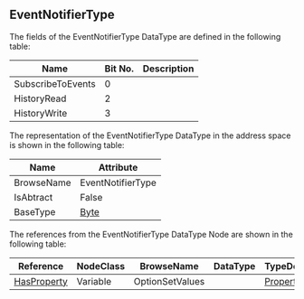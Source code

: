 <!-- datatype -->
## EventNotifierType
<!-- end of description -->
The fields of the EventNotifierType DataType are defined in the following table:  

|Name|Bit No.| Description|
|---|---|---|
|SubscribeToEvents|0||
|HistoryRead|2||
|HistoryWrite|3||

The representation of the EventNotifierType DataType in the address space is shown in the following table:  

|Name|Attribute|
|---|---|
|BrowseName|EventNotifierType|
|IsAbtract|False|
|BaseType|[Byte](../../../Part3/DataTypes/Byte/readme.md)|

The references from the EventNotifierType DataType Node are shown in the following table:  

|Reference|NodeClass|BrowseName|DataType|TypeDefinition|ModellingRule|
|---|---|---|---|---|---|
|[HasProperty](../../../Part3/ReferenceTypes/HasProperty/readme.md)|Variable|OptionSetValues||[PropertyType](../../Part5/VariableTypes/PropertyType/readme.md)|[Mandatory](../../Objects/Mandatory/readme.md)|

